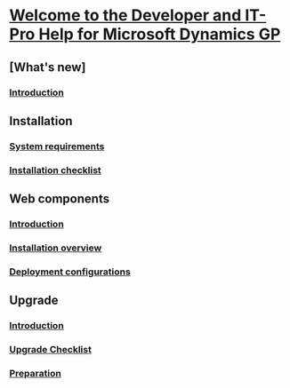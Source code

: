 # [Welcome to the Developer and IT-Pro Help for Microsoft Dynamics GP](index.md)
## [What's new]
### [Introduction](whats-new/introduction.md)
## Installation
### [System requirements](upgrade/system-requirements.md)
### [Installation checklist](installation/checklist.md)
## Web components
### [Introduction](web-components/introduction.md)
### [Installation overview](web-components/installation-overview.md)
### [Deployment configurations](web-components/deployment-configurations.md)
## Upgrade
### [Introduction](upgrade/introduction.md)
### [Upgrade Checklist](upgrade/upgrade-checklist.md)
### [Preparation](upgrade/preparation.md)

